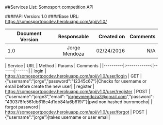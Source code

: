 ##Services List: Somosport competition API

####API Version: 1.0
####Base URL: https://somosportpocdev.herokuapp.com/api/v1.0/

|    Document Version   | Responsable |      Created on   |     Comments      |
|----------|:-------------:|------:|------:|
| 1.0 |  Jorge Mendoza | 02/24/2016 | N/A|



| Service   | URL |      Method      |    Params   |     Comments      |
|----------|:-------------:|------:|------:|
| login |  https://somosportpocdev.herokuapp.com/api/v1.0/user/login | GET |{"username":"jorge","password":"12345c67"}|Checks for username or email before create the new user|
| register |  https://somosportpocdev.herokuapp.com/api/v1.0/user/register | POST |{"username":"jorge3","email": "jorgevmendoza3@gmail.com","password": "430378fe561db618c4d1db84fa6b6197"}|pwd non hashed burromocho|
| forgot password |  https://somosportpocdev.herokuapp.com/api/v1.0/user/forgot | POST |{"username":"jorge"}|takes username or user email|